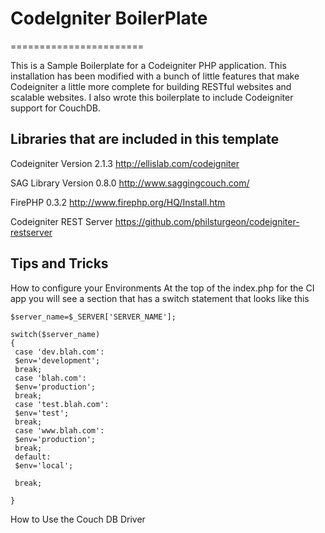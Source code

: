 # CodeIgniter BoilerPlate
=======================

This is a Sample Boilerplate for a Codeigniter PHP application.  This installation has been modified with a bunch of little features that make Codeigniter a little more complete for building RESTful websites and scalable websites. I also wrote this boilerplate to include Codeigniter support for CouchDB.  


## Libraries that are included in this template

Codeigniter 
Version 2.1.3
http://ellislab.com/codeigniter


SAG Library
Version 0.8.0
http://www.saggingcouch.com/

FirePHP
0.3.2
http://www.firephp.org/HQ/Install.htm

Codeigniter REST Server
https://github.com/philsturgeon/codeigniter-restserver


## Tips and Tricks

How to configure your Environments
At the top of the index.php for the CI app you will see a section that has a switch statement that looks like this

	$server_name=$_SERVER['SERVER_NAME'];
 
 	switch($server_name)
 	{
	 case 'dev.blah.com':
	 $env='development';
	 break;
	 case 'blah.com':
	 $env='production';
	 break;
	 case 'test.blah.com':
	 $env='test';
	 break;
	 case 'www.blah.com':
	 $env='production';
	 break;
	 default:
	 $env='local';
	 
	 break;
	 	
 	}

	



How to Use the Couch DB Driver




